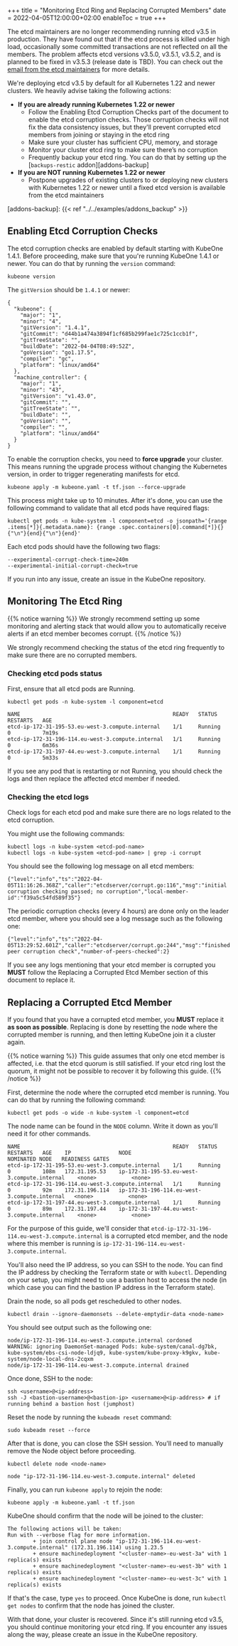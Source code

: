 +++
title = "Monitoring Etcd Ring and Replacing Corrupted Members"
date = 2022-04-05T12:00:00+02:00
enableToc = true
+++

The etcd maintainers are no longer recommending running etcd v3.5 in
production. They have found out that if the etcd process is killed under high
load, occasionally some committed transactions are not reflected on all the
members. The problem affects etcd versions v3.5.0, v3.5.1, v3.5.2, and is
planned to be fixed in v3.5.3 (release date is TBD). You can check out the
[email from the etcd maintainers][etcd-email] for more details.

[etcd-email]: https://groups.google.com/a/kubernetes.io/g/dev/c/B7gJs88XtQc/m/rSgNOzV2BwAJ

We're deploying etcd v3.5 by default for all Kubernetes 1.22 and newer
clusters. We heavily advise taking the following actions:

* **If you are already running Kubernetes 1.22 or newer**
  * Follow the Enabling Etcd Corruption Checks part of the document to enable
    the etcd corruption checks. Those corruption checks will not fix the data
    consistency issues, but they'll prevent corrupted etcd members from joining
    or staying in the etcd ring
  * Make sure your cluster has sufficient CPU, memory, and storage
  * Monitor your cluster etcd ring to make sure there’s no corruption
  * Frequently backup your etcd ring. You can do that by setting up the
    [`backups-restic` addon][addons-backup]
* **If you are NOT running Kubernetes 1.22 or newer**
  * Postpone upgrades of existing clusters to or deploying new clusters with
    Kubernetes 1.22 or newer until a fixed etcd version is available from the
    etcd maintainers
 
[addons-backup]: {{< ref "../../examples/addons_backup" >}}

## Enabling Etcd Corruption Checks

The etcd corruption checks are enabled by default starting with KubeOne 1.4.1.
Before proceeding, make sure that you're running KubeOne 1.4.1 or newer. You
can do that by running the `version` command:

```shell
kubeone version
```

The `gitVersion` should be `1.4.1` or newer:

```
{
  "kubeone": {
    "major": "1",
    "minor": "4",
    "gitVersion": "1.4.1",
    "gitCommit": "d44b1a474a3894f1cf685b299fae1c725c1ccb1f",
    "gitTreeState": "",
    "buildDate": "2022-04-04T08:49:52Z",
    "goVersion": "go1.17.5",
    "compiler": "gc",
    "platform": "linux/amd64"
  },
  "machine_controller": {
    "major": "1",
    "minor": "43",
    "gitVersion": "v1.43.0",
    "gitCommit": "",
    "gitTreeState": "",
    "buildDate": "",
    "goVersion": "",
    "compiler": "",
    "platform": "linux/amd64"
  }
}
```

To enable the corruption checks, you need to **force upgrade** your cluster.
This means running the upgrade process without changing the Kubernetes version,
in order to trigger regenerating manifests for etcd.

```shell
kubeone apply -m kubeone.yaml -t tf.json --force-upgrade
```

This process might take up to 10 minutes. After it's done, you can use the
following command to validate that all etcd pods have required flags:

```shell
kubectl get pods -n kube-system -l component=etcd -o jsonpath='{range .items[*]}{.metadata.name}: {range .spec.containers[0].command[*]}{}{"\n"}{end}{"\n"}{end}'
```

Each etcd pods should have the following two flags:

```
--experimental-corrupt-check-time=240m
--experimental-initial-corrupt-check=true
```

If you run into any issue, create an issue in the KubeOne repository.

## Monitoring The Etcd Ring

{{% notice warning %}}
We strongly recommend setting up some monitoring and alerting stack that would
allow you to automatically receive alerts if an etcd member becomes corrupt.
{{% /notice %}}

We strongly recommend checking the status of the etcd ring frequently to
make sure there are no corrupted members.

### Checking etcd pods status

First, ensure that all etcd pods are Running.

```shell
kubectl get pods -n kube-system -l component=etcd
```

```
NAME                                                READY   STATUS    RESTARTS   AGE
etcd-ip-172-31-195-53.eu-west-3.compute.internal    1/1     Running   0          7m19s
etcd-ip-172-31-196-114.eu-west-3.compute.internal   1/1     Running   0          6m36s
etcd-ip-172-31-197-44.eu-west-3.compute.internal    1/1     Running   0          5m33s
```

If you see any pod that is restarting or not Running, you should check the logs
and then replace the affected etcd member if needed.

### Checking the etcd logs

Check logs for each etcd pod and make sure there are no logs related to the
etcd corruption.

You might use the following commands:

```shell
kubectl logs -n kube-system <etcd-pod-name>
kubectl logs -n kube-system <etcd-pod-name> | grep -i corrupt
```

You should see the following log message on all etcd members:

```
{"level":"info","ts":"2022-04-05T11:16:26.368Z","caller":"etcdserver/corrupt.go:116","msg":"initial corruption checking passed; no corruption","local-member-id":"f39a5c54fd589f35"}
```

The periodic corruption checks (every 4 hours) are done only on the leader etcd
member, where you should see a log message such as the following one:

```
{"level":"info","ts":"2022-04-05T13:29:52.601Z","caller":"etcdserver/corrupt.go:244","msg":"finished peer corruption check","number-of-peers-checked":2}
```

If you see any logs mentioning that your etcd member is corrupted you **MUST**
follow the Replacing a Corrupted Etcd Member section of this document to
replace it.

## Replacing a Corrupted Etcd Member

If you found that you have a corrupted etcd member, you **MUST** replace it
**as soon as possible**. Replacing is done by resetting the node where the
corrupted member is running, and then letting KubeOne join it a cluster again.

{{% notice warning %}}
This guide assumes that only one etcd member is affected, i.e. that the etcd
quorum is still satisfied. If your etcd ring lost the quorum, it might not be
possible to recover it by following this guide.
{{% /notice %}}

First, determine the node where the corrupted etcd member is running. You can
do that by running the following command:

```shell
kubectl get pods -o wide -n kube-system -l component=etcd
```

The node name can be found in the `NODE` column. Write it down as you'll need
it for other commands.

```shell
NAME                                                READY   STATUS    RESTARTS   AGE    IP               NODE                                           NOMINATED NODE   READINESS GATES
etcd-ip-172-31-195-53.eu-west-3.compute.internal    1/1     Running   0          108m   172.31.195.53    ip-172-31-195-53.eu-west-3.compute.internal    <none>           <none>
etcd-ip-172-31-196-114.eu-west-3.compute.internal   1/1     Running   0          92m    172.31.196.114   ip-172-31-196-114.eu-west-3.compute.internal   <none>           <none>
etcd-ip-172-31-197-44.eu-west-3.compute.internal    1/1     Running   0          89m    172.31.197.44    ip-172-31-197-44.eu-west-3.compute.internal    <none>           <none>
```

For the purpose of this guide, we'll consider that
`etcd-ip-172-31-196-114.eu-west-3.compute.internal` is a corrupted etcd member,
and the node where this member is running is
`ip-172-31-196-114.eu-west-3.compute.internal`.

You'll also need the IP address, so you can SSH to the node. You can find the
IP address by checking the Terraform state or with `kubectl`. Depending on
your setup, you might need to use a bastion host to access the node (in which
case you can find the bastion IP address in the Terraform state).

Drain the node, so all pods get rescheduled to other nodes.

```shell
kubectl drain --ignore-daemonsets --delete-emptydir-data <node-name>
```

You should see output such as the following one:

```
node/ip-172-31-196-114.eu-west-3.compute.internal cordoned
WARNING: ignoring DaemonSet-managed Pods: kube-system/canal-dg7bk, kube-system/ebs-csi-node-ldjq9, kube-system/kube-proxy-k9gkv, kube-system/node-local-dns-2cqxm
node/ip-172-31-196-114.eu-west-3.compute.internal drained
```

Once done, SSH to the node:

```shell
ssh <username>@<ip-address>
ssh -J <bastion-username>@<bastion-ip> <username>@<ip-address> # if running behind a bastion host (jumphost)
```

Reset the node by running the `kubeadm reset` command:

```shell
sudo kubeadm reset --force
```

After that is done, you can close the SSH session. You'll need to manually
remove the Node object before proceeding.

```shell
kubectl delete node <node-name>
```

```
node "ip-172-31-196-114.eu-west-3.compute.internal" deleted
```

Finally, you can run `kubeone apply` to rejoin the node:

```shell
kubeone apply -m kubeone.yaml -t tf.json
```

KubeOne should confirm that the node will be joined to the cluster:

```
The following actions will be taken:
Run with --verbose flag for more information.
        + join control plane node "ip-172-31-196-114.eu-west-3.compute.internal" (172.31.196.114) using 1.23.5
        + ensure machinedeployment "<cluster-name>-eu-west-3a" with 1 replica(s) exists
        + ensure machinedeployment "<cluster-name>-eu-west-3b" with 1 replica(s) exists
        + ensure machinedeployment "<cluster-name>-eu-west-3c" with 1 replica(s) exists
```

If that's the case, type `yes` to proceed. Once KubeOne is done, run
`kubectl get nodes` to confirm that the node has joined the cluster.

With that done, your cluster is recovered. Since it's still running etcd v3.5,
you should continue monitoring your etcd ring. If you encounter any issues
along the way, please create an issue in the KubeOne repository.
